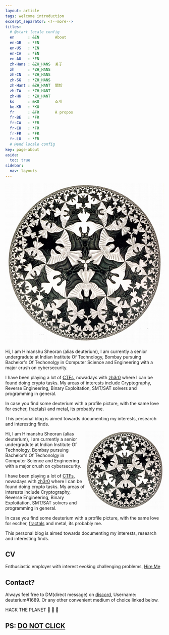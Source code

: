 ```yaml
---
layout: article
tags: welcome introduction
excerpt_separator: <!--more-->
titles:
  # @start locale config
  en      : &EN       About
  en-GB   : *EN
  en-US   : *EN
  en-CA   : *EN
  en-AU   : *EN
  zh-Hans : &ZH_HANS  关于
  zh      : *ZH_HANS
  zh-CN   : *ZH_HANS
  zh-SG   : *ZH_HANS
  zh-Hant : &ZH_HANT  關於
  zh-TW   : *ZH_HANT
  zh-HK   : *ZH_HANT
  ko      : &KO       소개
  ko-KR   : *KO
  fr      : &FR       À propos
  fr-BE   : *FR
  fr-CA   : *FR
  fr-CH   : *FR
  fr-FR   : *FR
  fr-LU   : *FR
  # @end locale config
key: page-about
aside:
  toc: true
sidebar:
  nav: layouts
---
```


<div class="item">
  <div class="item__image">
    <img class="image image--lg" src="Circle-limit-IV.jpg"/>
  </div>
  <div class="item__content">
    <p>
      Hi, I am Himanshu Sheoran (alias deuterium), I am currently a senior undergradute at Indian Institute Of Technology, Bombay pursuing
      Bachelor's Of Techonolgy in Computer Science and Engineering with a major crush on cybersecurity.
    </p>
    <p>
      I have been playing a lot of <a href="https://deut-erium.github.io/ctf-tutorials/2021/04/04/What-Are-CTFs.html">CTFs</a>, nowadays with <a href="https://ctftime.org/team/116018">zh3r0</a> 
      where I can be found doing crypto tasks. My areas of interests include Cryptography, Reverse Engineering, Binary Exploitation, SMT/SAT solvers and programming in general.
    </p>
    <p>
        In case you find some deuterium with a profile picture, with the same love for escher, <a href="https://deut-erium.github.io/pyfractal/">fractals</a>) and metal, its probably me.
    </p>
    <p>
      This personal blog is aimed towards documenting my interests, research and interesting finds.
    </p>
  </div>
</div>


<img align="right" src="Circle-limit-IV.jpg" width="250vw" margin="50vw" margin-right="50vw" margin-left="50vw">

Hi, I am Himanshu Sheoran (alias deuterium), I am currently a senior undergradute at Indian Institute Of Technology, Bombay pursuing
Bachelor's Of Techonolgy in Computer Science and Engineering with a major crush on cybersecurity.

I have been playing a lot of [CTFs](https://deut-erium.github.io/ctf-tutorials/2021/04/04/What-Are-CTFs.html), nowadays with [zh3r0](https://ctftime.org/team/116018) 
where I can be found doing crypto tasks. My areas of interests include Cryptography, Reverse Engineering, Binary Exploitation, SMT/SAT solvers and programming in general.

In case you find some deuterium with a profile picture, with the same love for escher, [fractals](https://deut-erium.github.io/pyfractal/) and metal, its probably me.

This personal blog is aimed towards documenting my interests, research and interesting finds.

## CV
Enthusiastic employer with interest evoking challenging problems, [Hire Me]()

## Contact?
Always feel free to DM(direct message) on [discord](https://discord.com/new), Username: deuterium#1689.
Or any other convenient medium of choice linked below.

HACK THE PLANET :metal: :metal: :metal:

## PS: [DO NOT CLICK](https://www.youtube.com/watch?v=dQw4w9WgXcQ)


